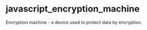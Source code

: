 # javascript_encryption_machine

Encryption machine - a device used to protect data by encryption. 

